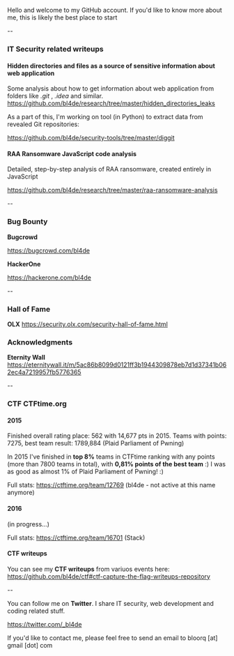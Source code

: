 
Hello and welcome to my GitHub account.
If you'd like to know more about me, this is likely the best place to start

--

### IT Security related writeups

#### Hidden directories and files as a source of sensitive information about web application

Some analysis about how to get information about web application from folders like _.git_ , _.idea_ and similar.
https://github.com/bl4de/research/tree/master/hidden_directories_leaks

As a part of this, I'm working on tool (in Python) to extract data from revealed Git repositories:

https://github.com/bl4de/security-tools/tree/master/diggit

#### RAA Ransomware JavaScript code analysis

Detailed, step-by-step analysis of RAA ransomware, created entirely in JavaScript

https://github.com/bl4de/research/tree/master/raa-ransomware-analysis

--

### Bug Bounty

**Bugcrowd**		    

https://bugcrowd.com/bl4de

**HackerOne**		  

https://hackerone.com/bl4de

--

### Hall of Fame

**OLX** https://security.olx.com/security-hall-of-fame.html


### Acknowledgments

**Eternity Wall** https://eternitywall.it/m/5ac86b8099d0121ff3b1944309878eb7d1d37341b062ec4a7219957fb5776365

--

### CTF **CTFtime.org**		  

#### 2015

Finished overall rating place: 562 with 14,677 pts in 2015.
Teams with points: 7275, best team result: 1789,884 (Plaid Parliament of Pwning)

In 2015 I've finished in **top 8%** teams in CTFtime ranking with any points (more than 7800 teams in total), with **0,81% points of the best team** :)
I was as good as almost 1% of Plaid Parliament of Pwning! :)

Full stats: https://ctftime.org/team/12769 (bl4de - not active at this name anymore)

#### 2016

(in progress...)

Full stats: https://ctftime.org/team/16701 (Stack)

#### CTF writeups

You can see my **CTF writeups** from variuos events here: https://github.com/bl4de/ctf#ctf-capture-the-flag-writeups-repository

--

You can follow me on **Twitter**. I share IT security, web development and coding related stuff.

https://twitter.com/_bl4de

If you'd like to contact me, please feel free to send an email to bloorq [at] gmail [dot] com
